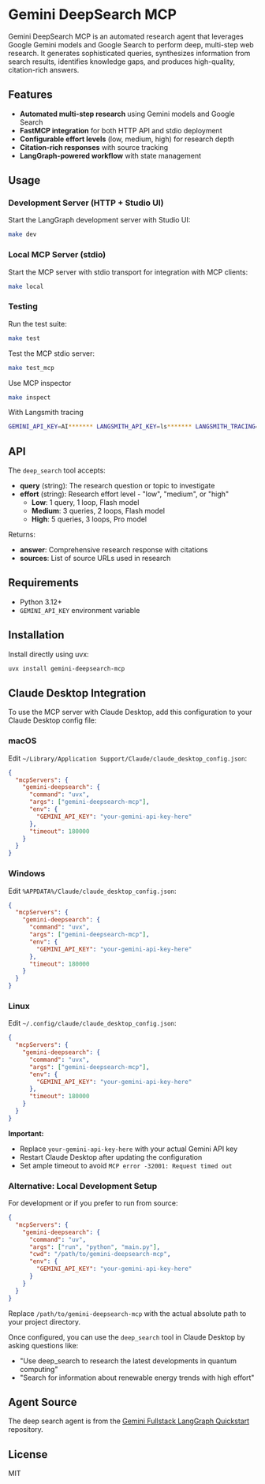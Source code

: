 # Gemini DeepSearch MCP

Gemini DeepSearch MCP is an automated research agent that leverages Google Gemini models and Google Search to perform deep, multi-step web research. It generates sophisticated queries, synthesizes information from search results, identifies knowledge gaps, and produces high-quality, citation-rich answers.

## Features

- **Automated multi-step research** using Gemini models and Google Search
- **FastMCP integration** for both HTTP API and stdio deployment
- **Configurable effort levels** (low, medium, high) for research depth
- **Citation-rich responses** with source tracking
- **LangGraph-powered workflow** with state management

## Usage

### Development Server (HTTP + Studio UI)
Start the LangGraph development server with Studio UI:
```bash
make dev
```

### Local MCP Server (stdio)
Start the MCP server with stdio transport for integration with MCP clients:
```bash
make local
```

### Testing
Run the test suite:
```bash
make test
```

Test the MCP stdio server:
```bash
make test_mcp
```

Use MCP inspector
```bash
make inspect
```

With Langsmith tracing
```bash
GEMINI_API_KEY=AI******* LANGSMITH_API_KEY=ls******* LANGSMITH_TRACING=true make inspect
```

## API

The `deep_search` tool accepts:
- **query** (string): The research question or topic to investigate
- **effort** (string): Research effort level - "low", "medium", or "high"
  - **Low**: 1 query, 1 loop, Flash model
  - **Medium**: 3 queries, 2 loops, Flash model  
  - **High**: 5 queries, 3 loops, Pro model

Returns:
- **answer**: Comprehensive research response with citations
- **sources**: List of source URLs used in research

## Requirements

- Python 3.12+
- `GEMINI_API_KEY` environment variable

## Installation

Install directly using uvx:

```bash
uvx install gemini-deepsearch-mcp
```

## Claude Desktop Integration

To use the MCP server with Claude Desktop, add this configuration to your Claude Desktop config file:

### macOS
Edit `~/Library/Application Support/Claude/claude_desktop_config.json`:

```json
{
  "mcpServers": {
    "gemini-deepsearch": {
      "command": "uvx",
      "args": ["gemini-deepsearch-mcp"],
      "env": {
        "GEMINI_API_KEY": "your-gemini-api-key-here"
      },
      "timeout": 180000
    }
  }
}
```

### Windows
Edit `%APPDATA%/Claude/claude_desktop_config.json`:

```json
{
  "mcpServers": {
    "gemini-deepsearch": {
      "command": "uvx",
      "args": ["gemini-deepsearch-mcp"],
      "env": {
        "GEMINI_API_KEY": "your-gemini-api-key-here"
      },
      "timeout": 180000
    }
  }
}
```

### Linux
Edit `~/.config/claude/claude_desktop_config.json`:

```json
{
  "mcpServers": {
    "gemini-deepsearch": {
      "command": "uvx",
      "args": ["gemini-deepsearch-mcp"],
      "env": {
        "GEMINI_API_KEY": "your-gemini-api-key-here"
      },
      "timeout": 180000
    }
  }
}
```

**Important:** 
- Replace `your-gemini-api-key-here` with your actual Gemini API key
- Restart Claude Desktop after updating the configuration
- Set ample timeout to avoid `MCP error -32001: Request timed out`

### Alternative: Local Development Setup

For development or if you prefer to run from source:

```json
{
  "mcpServers": {
    "gemini-deepsearch": {
      "command": "uv",
      "args": ["run", "python", "main.py"],
      "cwd": "/path/to/gemini-deepsearch-mcp",
      "env": {
        "GEMINI_API_KEY": "your-gemini-api-key-here"
      }
    }
  }
}
```

Replace `/path/to/gemini-deepsearch-mcp` with the actual absolute path to your project directory.

Once configured, you can use the `deep_search` tool in Claude Desktop by asking questions like:
- "Use deep_search to research the latest developments in quantum computing"
- "Search for information about renewable energy trends with high effort"

## Agent Source
The deep search agent is from the [Gemini Fullstack LangGraph Quickstart](https://github.com/google-gemini/gemini-fullstack-langgraph-quickstart) repository.


## License
MIT
